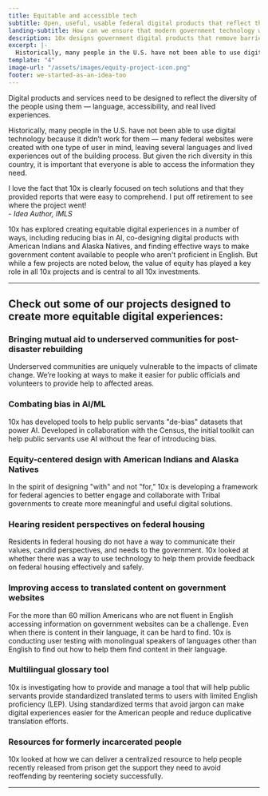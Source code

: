 ```yaml
---
title: Equitable and accessible tech
subtitle: Open, useful, usable federal digital products that reflect the diversity of users.
landing-subtitle: How can we ensure that modern government technology works for everyone, especially those most in need?
description: 10x designs government digital products that remove barriers to access and reflect the diversity of people in the U.S. 
excerpt: |-
  Historically, many people in the U.S. have not been able to use digital technology because it didn’t work for them — many federal websites were created with one type of user in mind, leaving several languages and lived experiences out of the building process. But given the rich diversity in this country, it is important that everyone is able to access the information they need.
template: "4"
image-url: "/assets/images/equity-project-icon.png"
footer: we-started-as-an-idea-too
---
```

<p class="usa-intro">  
  Digital products and services need to be designed to reflect the diversity of the people using them &#8212; language, accessibility, and real lived experiences.
</p>

Historically, many people in the U.S. have not been able to use digital technology because it didn’t work for them &#8212; many federal websites were created with one type of user in mind, leaving several languages and lived experiences out of the building process. But given the rich diversity in this country, it is important that everyone is able to access the information they need.  

<aside class="pull-quote">I love the fact that 10x is clearly focused on tech solutions and that they provided reports that were easy to comprehend. I put off retirement to see where the project went!<br>
- <em>Idea Author, IMLS</em></aside>

10x has explored creating equitable digital experiences in a number of ways, including reducing bias in AI, co-designing digital products with American Indians and Alaska Natives, and finding effective ways to make government content available to people who aren't proficient in English. But while a few projects are noted below, the value of equity has played a key role in all 10x projects and is central to all 10x investments.

---

## Check out some of our projects designed to create more equitable digital experiences:

### Bringing mutual aid to underserved communities for post-disaster rebuilding

Underserved communities are uniquely vulnerable to the impacts of climate change. We’re looking at ways to make it easier for public officials and volunteers to provide help to affected areas.

### Combating bias in AI/ML

10x has developed tools to help public servants "de-bias" datasets that power AI. Developed in collaboration with the Census, the initial toolkit can help public servants use AI without the fear of introducing bias.

### Equity-centered design with American Indians and Alaska Natives

In the spirit of designing "with" and not "for," 10x is developing a framework for federal agencies to better engage and collaborate with Tribal governments to create more meaningful and useful digital solutions.

### Hearing resident perspectives on federal housing

Residents in federal housing do not have a way to communicate their values, candid perspectives, and needs to the government. 10x looked at whether there was a way to use technology to help them provide feedback on federal housing effectively and safely.

### Improving access to translated content on government websites

For the more than 60 million Americans who are not fluent in English accessing information on government websites can be a challenge. Even when there is content in their language, it can be hard to find. 10x is conducting user testing with monolingual speakers of languages other than English to find out how to help them find content in their language.

### Multilingual glossary tool

10x is investigating how to provide and manage a tool that will help public servants provide standardized translated terms to users with limited English proficiency (LEP). Using standardized terms that avoid jargon can make digital experiences easier for the American people and reduce duplicative translation efforts.

### Resources for formerly incarcerated people

10x looked at how we can deliver a centralized resource to help people recently released from prison get the support they need to avoid reoffending by reentering society successfully.

---